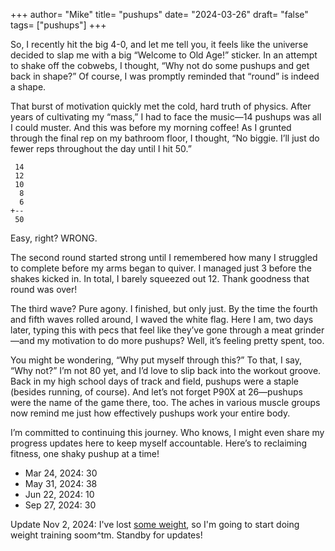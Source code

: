 +++
author= "Mike"
title= "pushups"
date= "2024-03-26"
draft= "false"
tags= ["pushups"]
+++

So, I recently hit the big 4-0, and let me tell you, it feels like the universe decided to slap me with a big “Welcome to Old Age!” sticker. In an attempt to shake off the cobwebs, I thought, “Why not do some pushups and get back in shape?” Of course, I was promptly reminded that “round” is indeed a shape.

That burst of motivation quickly met the cold, hard truth of physics. After years of cultivating my “mass,” I had to face the music—14 pushups was all I could muster. And this was before my morning coffee! As I grunted through the final rep on my bathroom floor, I thought, “No biggie. I’ll just do fewer reps throughout the day until I hit 50.”

```
 14
 12
 10
  8
  6
+--
 50
```
Easy, right? WRONG.

The second round started strong until I remembered how many I struggled to complete before my arms began to quiver. I managed just 3 before the shakes kicked in. In total, I barely squeezed out 12. Thank goodness that round was over!

The third wave? Pure agony. I finished, but only just. By the time the fourth and fifth waves rolled around, I waved the white flag. Here I am, two days later, typing this with pecs that feel like they’ve gone through a meat grinder—and my motivation to do more pushups? Well, it’s feeling pretty spent, too.

You might be wondering, “Why put myself through this?” To that, I say, “Why not?” I’m not 80 yet, and I’d love to slip back into the workout groove. Back in my high school days of track and field, pushups were a staple (besides running, of course). And let’s not forget P90X at 26—pushups were the name of the game there, too. The aches in various muscle groups now remind me just how effectively pushups work your entire body.

I’m committed to continuing this journey. Who knows, I might even share my progress updates here to keep myself accountable. Here’s to reclaiming fitness, one shaky pushup at a time!

- Mar 24, 2024: 30
- May 31, 2024: 38
- Jun 22, 2024: 10
- Sep 27, 2024: 30

Update Nov 2, 2024: I've lost [some weight](https://blog.virtualbeck.com/posts/weight-loss), so I'm going to start doing weight training soom^tm. Standby for updates!
